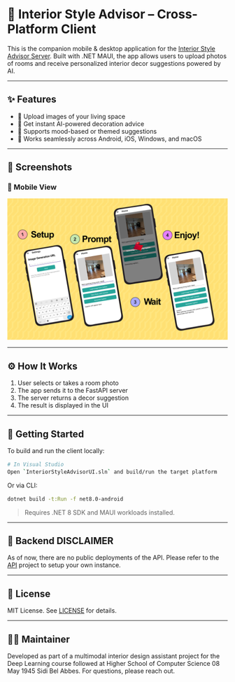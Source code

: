 # 🏡 Interior Style Advisor – Cross-Platform Client

This is the companion mobile & desktop application for the [Interior Style Advisor Server](https://github.com/partzel/interior_style_advisor). Built with .NET MAUI, the app allows users to upload photos of rooms and receive personalized interior decor suggestions powered by AI.

---

## ✨ Features

- 📸 Upload images of your living space
- 🧠 Get instant AI-powered decoration advice
- 🎨 Supports mood-based or themed suggestions
- 📱 Works seamlessly across Android, iOS, Windows, and macOS

---

## 📸 Screenshots

### 📱 Mobile View
![Mobile Screenshot](interior_design_advisor.png)

---

## ⚙️ How It Works

1. User selects or takes a room photo
2. The app sends it to the FastAPI server
3. The server returns a decor suggestion
4. The result is displayed in the UI

---

## 🚀 Getting Started

To build and run the client locally:

```bash
# In Visual Studio
Open `InteriorStyleAdvisorUI.sln` and build/run the target platform
````

Or via CLI:

```bash
dotnet build -t:Run -f net8.0-android
```

> Requires .NET 8 SDK and MAUI workloads installed.

---

## 🔗 Backend DISCLAIMER

As of now, there are no public deployments of the API. Please refer to the [API](https://github.com/partzel/interior_style_advisor) project to setup your own instance.

---

## 📄 License

MIT License. See [LICENSE](./LICENSE.txt) for details.

---

## 🙋‍♀️ Maintainer

Developed as part of a multimodal interior design assistant project for the Deep Learning course followed at Higher School of Computer Science 08 May 1945 Sidi Bel Abbes.
For questions, please reach out.
